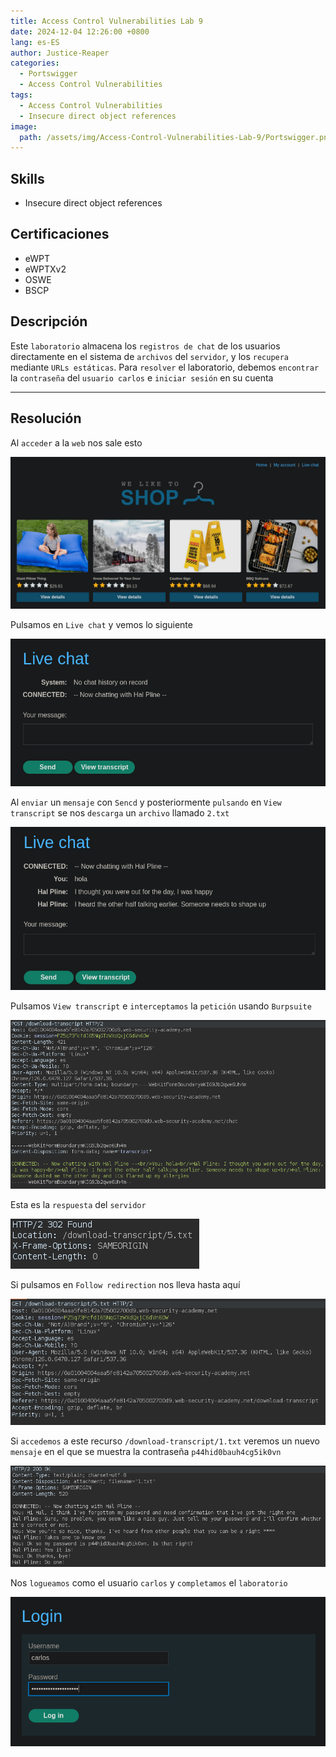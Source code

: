 ```yaml
---
title: Access Control Vulnerabilities Lab 9
date: 2024-12-04 12:26:00 +0800
lang: es-ES
author: Justice-Reaper
categories:
  - Portswigger
  - Access Control Vulnerabilities
tags:
  - Access Control Vulnerabilities
  - Insecure direct object references
image:
  path: /assets/img/Access-Control-Vulnerabilities-Lab-9/Portswigger.png
---
```


## Skills

- Insecure direct object references

## Certificaciones

- eWPT
- eWPTXv2
- OSWE
- BSCP
  
## Descripción

Este `laboratorio` almacena los `registros de chat` de los usuarios directamente en el sistema de `archivos` del `servidor`, y los `recupera` mediante `URLs estáticas`. Para `resolver` el laboratorio, debemos `encontrar` la `contraseña` del `usuario carlos` e `iniciar sesión` en su cuenta

---

## Resolución

Al `acceder` a la `web` nos sale esto

![](/assets/img/Access-Control-Vulnerabilities-Lab-9/image_1.png)

Pulsamos en `Live chat` y vemos lo siguiente

![](/assets/img/Access-Control-Vulnerabilities-Lab-9/image_2.png)

Al `enviar` un `mensaje` con `Sencd` y posteriormente `pulsando` en `View transcript` se nos `descarga` un `archivo` llamado `2.txt`

![](/assets/img/Access-Control-Vulnerabilities-Lab-9/image_3.png)

Pulsamos `View transcript` e `interceptamos` la `petición` usando `Burpsuite`

![](/assets/img/Access-Control-Vulnerabilities-Lab-9/image_4.png)

Esta es la `respuesta` del `servidor`

![](/assets/img/Access-Control-Vulnerabilities-Lab-9/image_5.png)

Si pulsamos en `Follow redirection` nos lleva hasta aquí

![](/assets/img/Access-Control-Vulnerabilities-Lab-9/image_6.png)

Si `accedemos` a este recurso `/download-transcript/1.txt` veremos un nuevo `mensaje` en el que se muestra la contraseña `p44hid0bauh4cg5ik0vn`

![](/assets/img/Access-Control-Vulnerabilities-Lab-9/image_7.png)

Nos `logueamos` como el usuario `carlos` y `completamos` el `laboratorio`

![](/assets/img/Access-Control-Vulnerabilities-Lab-9/image_8.png)
